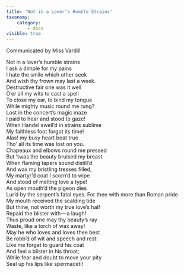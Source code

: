 ```yaml
---
title: 'Not in a Lover’s Humble Strains'
taxonomy:
    category:
        - docs
visible: true
---
```


<div class="author">Communicated by Miss Vardill</div>

Not in a lover’s humble strains  
I ask a dimple for my pains  
I hate the smile which other seek  
And wish thy frown may last a week.  
Destructive fair one was it well  
O’er all my wits to cast a spell  
To close my ear, to bind my tongue  
While mighty music round me rung?  
Lost in the concert’s magic maze  
I paid to hear and stood to gaze!  
When Handel swell’d in strains sublime  
My faithless foot forgot its time!  
Alas! my busy heart beat true  
Tho’ all its time was lost on you.  
Chapeaux and elbows round me pressed  
But ’twas the beauty bruised my breast  
When flaming tapers sound distill’d  
And wax my bristling tresses filled,  
My martyr’d coat I scorn’d to wipe  
And stood of melting love a type!  
As open mouth’d the pigeon dies  
Lur’d by the serpent’s fatal eyes.
For thee with more than Roman pride  
My mouth received the scalding tide  
But thine, not worth my true love’s half  
Repaid the blister with — a laugh!  
Thus proud one may thy beauty’s ray  
Waste, like a torch of wax away!  
May he who loves and loves thee best  
Be robb’d of wit and speech and rest:  
Like me forget to guard his coat  
And feel a blister in his throat;  
While fear and doubt to move your pity  
Seal up his lips like spermaceti!